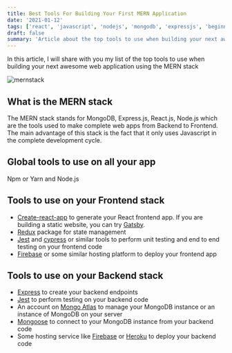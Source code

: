 ```yaml
---
title: Best Tools For Building Your First MERN Application
date: '2021-01-12'
tags: ['react', 'javascript', 'nodejs', 'mongodb', 'expressjs', 'beginners']
draft: false
summary: 'Article about the top tools to use when building your next awesome web application using the MERN stack'
---
```


In this article, I will share with you my list of the top tools to use when building your next awesome web application using the MERN stack

![mernstack](/static/images/mern-stack.png)

## What is the MERN stack

The MERN stack stands for MongoDB, Express.js, React.js, Node.js which are the tools used to make complete web apps from Backend to Frontend.
The main advantage of this stack is the fact that it only uses Javascript in the complete development cycle.

## Global tools to use on all your app

Npm or Yarn and Node.js

## Tools to use on your Frontend stack

- [Create-react-app](https://create-react-app.dev/) to generate your React frontend app. If you are building a static website, you can try [Gatsby](https://www.gatsbyjs.com/).
- [Redux](https://redux.js.org/) package for state management
- [Jest](https://www.npmjs.com/package/jest) and [cypress](https://www.cypress.io/) or similar tools to perform unit testing and end to end testing on your frontend code
- [Firebase](https://firebase.google.com/) or some similar hosting platform to deploy your frontend app

## Tools to use on your Backend stack

- [Express](https://www.npmjs.com/package/express) to create your backend endpoints
- [Jest](https://www.npmjs.com/package/jest) to perform testing on your backend code
- An account on [Mongo Atlas](https://www.mongodb.com/atlas/database) to manage your MongoDB instance or an instance of MongoDB on your server
- [Mongoose](https://www.npmjs.com/package/mongoose) to connect to your MongoDB instance from your backend code
- Some hosting service like [Firebase](https://firebase.google.com/) or [Heroku](https://www.heroku.com/) to deploy your backend code
